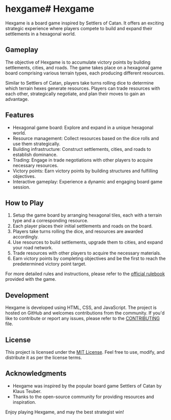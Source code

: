 # hexgame# Hexgame

Hexgame is a board game inspired by Settlers of Catan. It offers an exciting strategic experience where players compete to build and expand their settlements in a hexagonal world.

## Gameplay

The objective of Hexgame is to accumulate victory points by building settlements, cities, and roads. The game takes place on a hexagonal game board comprising various terrain types, each producing different resources.

Similar to Settlers of Catan, players take turns rolling dice to determine which terrain hexes generate resources. Players can trade resources with each other, strategically negotiate, and plan their moves to gain an advantage.

## Features

- Hexagonal game board: Explore and expand in a unique hexagonal world.
- Resource management: Collect resources based on the dice rolls and use them strategically.
- Building infrastructure: Construct settlements, cities, and roads to establish dominance.
- Trading: Engage in trade negotiations with other players to acquire necessary resources.
- Victory points: Earn victory points by building structures and fulfilling objectives.
- Interactive gameplay: Experience a dynamic and engaging board game session.

## How to Play

1. Setup the game board by arranging hexagonal tiles, each with a terrain type and a corresponding resource.
2. Each player places their initial settlements and roads on the board.
3. Players take turns rolling the dice, and resources are awarded accordingly.
4. Use resources to build settlements, upgrade them to cities, and expand your road network.
5. Trade resources with other players to acquire the necessary materials.
6. Earn victory points by completing objectives and be the first to reach the predetermined victory point target.

For more detailed rules and instructions, please refer to the [official rulebook](rulebook.pdf) provided with the game.

## Development

Hexgame is developed using HTML, CSS, and JavaScript. The project is hosted on GitHub and welcomes contributions from the community. If you'd like to contribute or report any issues, please refer to the [CONTRIBUTING](CONTRIBUTING.md) file.

## License

This project is licensed under the [MIT License](LICENSE). Feel free to use, modify, and distribute it as per the license terms.

## Acknowledgments

- Hexgame was inspired by the popular board game Settlers of Catan by Klaus Teuber.
- Thanks to the open-source community for providing resources and inspiration.

Enjoy playing Hexgame, and may the best strategist win!
